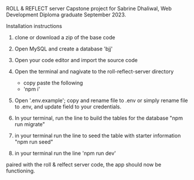 ROLL & REFLECT server
Capstone project for Sabrine Dhaliwal, Web Development Diploma graduate September 2023.

Installation instructions

1. clone or download a zip of the base code
2. Open MySQL and create a database 'bjj'
3. Open your code editor and import the source code
4. Open the terminal and nagivate to the roll-reflect-server directory
    - copy paste the following 
    - 'npm i'
5. Open '.env.example'; copy and rename file to .env or simply rename file to .env, and update field to your credentials. 

6. In your terminal, run the line  to build the tables for the database
    "npm run migrate"

7. in your terminal run the line to seed the table with starter information
    "npm run seed"

 8. in your terminal run the line 
 'npm run dev' 

 paired with the roll & relfect server code, the app should now be functioning.    